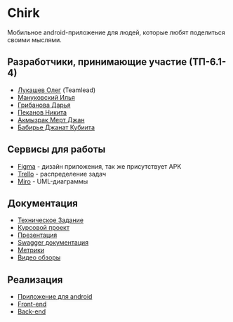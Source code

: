 <h1>Chirk</h1>
<p>Мобильное android-приложение для людей, которые любят поделиться своими мыслями. </p>
<h2>Разработчики, принимающие участие (ТП-6.1-4)</h2>
<ul>
    <li><a href="https://vk.com/olegofriend69">Лукашев Олег</a> (Teamlead)</li>
    <li><a href="https://vk.com/melkorvrn">Мануковский Илья</a></li>
    <li><a href="https://vk.com/dashich_gr">Грибанова Дарья</a></li>
    <li><a href="https://vk.com/micropisa">Пеканов Никита</a></li>
    <li><a href="https://vk.com/mertcanakmzrak">Акмызрак Мерт Джан</a></li>
    <li><a href="https://vk.com/id578034457">Бабирье Джанат Кубиита</a></li>
</ul>
<h2>Сервисы для работы</h2>
<ul>
    <li><a href="https://vk.com/away.php?to=https%3A%2F%2Fwww.figma.com%2Ffile%2F65m8vicZTv1bLjGv9etVAj%2FUser-story%3Fnode-id%3D0%253A1%26t%3DLRYt2ug8gH0LPcLH-1&cc_key=">Figma</a> - дизайн приложения, так же присутствует APK</li>
    <li><a href="https://trello.com/b/OOICsfXz/chirk">Trello</a> - распределение задач</li>
    <li><a href="https://miro.com/app/board/uXjVMekCUVE=/?share_link_id=229187734114">Miro</a> - UML-диаграммы</li>
</ul>
<h2>Документация</h2>
<ul>
    <li><a href="https://github.com/teamTP/Chirk/blob/main/Документы/Техническое%20задание.pdf">Техническое Задание</a></li>
    <li><a href="https://github.com/teamTP/Chirk/blob/main/Документы/Курсовой%20проект.pdf">Курсовой проект</a></li> 
    <li><a href="https://github.com/teamTP/Chirk/blob/main/Документы/Презентация.pptx">Презентация</a></li> 
    <li><a href="http://92.53.115.78:8080/swagger-ui/index.html">Swagger документация</a></li> 
    <li><a href="http://92.53.115.78:3001/d/X034JGT7Gz/springboot-apm-dashboard?orgId=1&from=now-1h&to=now">Метрики</a></li> 
    <li><a href="https://drive.google.com/drive/folders/1MI3M0Y5EwfFqqQ7HhL_mtVLFVKY3vfID">Видео обзоры</a></li> 
</ul>
<h2>Реализация</h2>
<ul>
    <li><a href = "https://drive.google.com/file/d/1LvSLDzksv2CgqeG0h2qd3tW_m-UJfly_/view?usp=sharing">Приложение для android</a></li>
    <li><a href = "https://github.com/teamTP/frontChirk">Front-end</a></li>
    <li><a href = "https://github.com/teamTP/backChirk">Back-end</a></li>
</ul>
